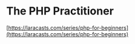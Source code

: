 # The PHP Practitioner

[https://laracasts.com/series/php-for-beginners](https://laracasts.com/series/php-for-beginners)
